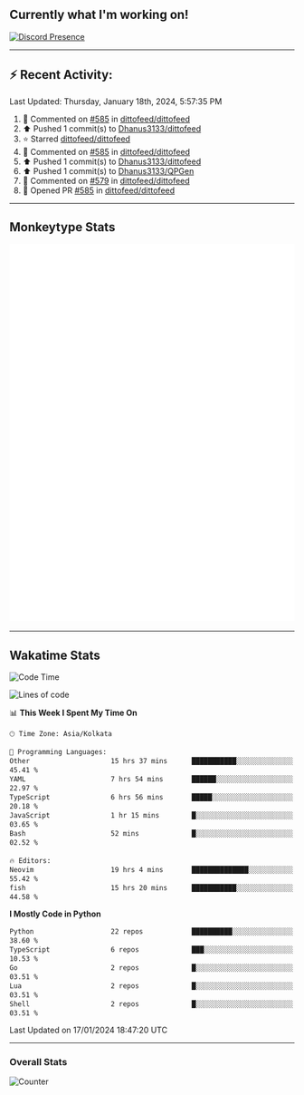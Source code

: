## Currently what I'm working on!
[![Discord Presence](https://lanyard.cnrad.dev/api/534981034400284712)](https://discord.com/users/534981034400284712)

---

## :zap: Recent Activity:
<!--RECENT_ACTIVITY:last_update-->
Last Updated: Thursday, January 18th, 2024, 5:57:35 PM
<!--RECENT_ACTIVITY:last_update_end-->
<!--RECENT_ACTIVITY:start-->
1. 💬 Commented on [#585](https://github.com/dittofeed/dittofeed/pull/585#issuecomment-1898074719) in [dittofeed/dittofeed](https://github.com/dittofeed/dittofeed)<br>
2. ⬆️ Pushed 1 commit(s) to [Dhanus3133/dittofeed](https://github.com/Dhanus3133/dittofeed)<br>
3. ⭐ Starred [dittofeed/dittofeed](https://github.com/dittofeed/dittofeed)<br>
4. 💬 Commented on [#585](https://github.com/dittofeed/dittofeed/pull/585#issuecomment-1894982038) in [dittofeed/dittofeed](https://github.com/dittofeed/dittofeed)<br>
5. ⬆️ Pushed 1 commit(s) to [Dhanus3133/dittofeed](https://github.com/Dhanus3133/dittofeed)<br>
6. ⬆️ Pushed 1 commit(s) to [Dhanus3133/QPGen](https://github.com/Dhanus3133/QPGen)<br>
7. 💬 Commented on [#579](https://github.com/dittofeed/dittofeed/issues/579#issuecomment-1893606320) in [dittofeed/dittofeed](https://github.com/dittofeed/dittofeed)<br>
8. 💪 Opened PR [#585](https://github.com/dittofeed/dittofeed/pull/585) in [dittofeed/dittofeed](https://github.com/dittofeed/dittofeed)<br>
<!--RECENT_ACTIVITY:end-->

---

## Monkeytype Stats
<a href="https://monkeytype.com/profile/dhanus">
  <img src="https://raw.githubusercontent.com/Dhanus3133/Dhanus3133/monkeytype/monkeytype-pb.svg" alt="Monkeytype Profile" />
</a>

---

## Wakatime Stats
<!--START_SECTION:waka-->
![Code Time](http://img.shields.io/badge/Code%20Time-1%2C595%20hrs%2019%20mins-blue)

![Lines of code](https://img.shields.io/badge/From%20Hello%20World%20I%27ve%20Written-4.8%20million%20lines%20of%20code-blue)

📊 **This Week I Spent My Time On** 

```text
🕑︎ Time Zone: Asia/Kolkata

💬 Programming Languages: 
Other                    15 hrs 37 mins      ███████████░░░░░░░░░░░░░░   45.41 % 
YAML                     7 hrs 54 mins       ██████░░░░░░░░░░░░░░░░░░░   22.97 % 
TypeScript               6 hrs 56 mins       █████░░░░░░░░░░░░░░░░░░░░   20.18 % 
JavaScript               1 hr 15 mins        █░░░░░░░░░░░░░░░░░░░░░░░░   03.65 % 
Bash                     52 mins             █░░░░░░░░░░░░░░░░░░░░░░░░   02.52 % 

🔥 Editors: 
Neovim                   19 hrs 4 mins       ██████████████░░░░░░░░░░░   55.42 % 
fish                     15 hrs 20 mins      ███████████░░░░░░░░░░░░░░   44.58 % 
```

**I Mostly Code in Python** 

```text
Python                   22 repos            ██████████░░░░░░░░░░░░░░░   38.60 % 
TypeScript               6 repos             ███░░░░░░░░░░░░░░░░░░░░░░   10.53 % 
Go                       2 repos             █░░░░░░░░░░░░░░░░░░░░░░░░   03.51 % 
Lua                      2 repos             █░░░░░░░░░░░░░░░░░░░░░░░░   03.51 % 
Shell                    2 repos             █░░░░░░░░░░░░░░░░░░░░░░░░   03.51 % 
```




 Last Updated on 17/01/2024 18:47:20 UTC
<!--END_SECTION:waka-->
---

### Overall Stats

<img src="https://moe-counter.glitch.me/get/@Dhanus3133?theme=asoul" alt="Counter" />
